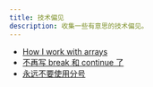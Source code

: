 ```yaml
---
title: 技术偏见
description: 收集一些有意思的技术偏见。
---
```


* [How I work with arrays](https://zellwk.com/blog/how-i-work-with-arrays/)
* [不再写 break 和 continue 了](https://juejin.im/post/5d08a565e51d45773d468614)
* [永远不要使用分号](https://toyobayashi.github.io/2022/03/15/NeverUseSemi/)
